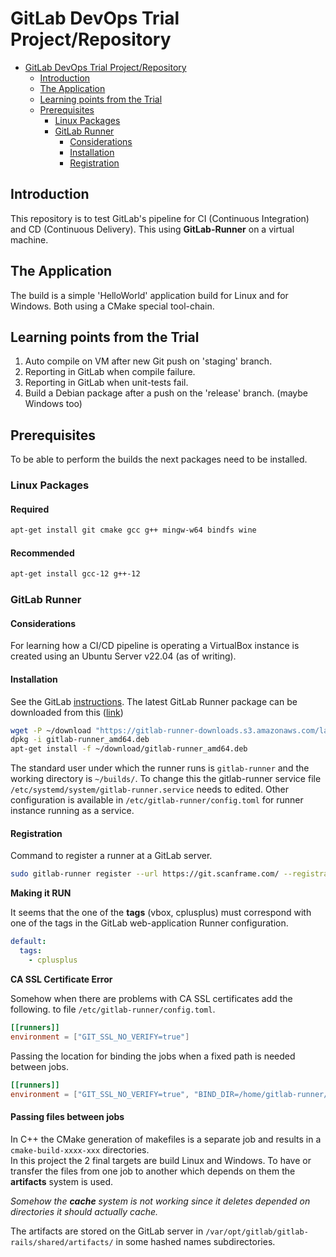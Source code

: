 # GitLab DevOps Trial Project/Repository

<!-- TOC -->
* [GitLab DevOps Trial Project/Repository](#gitlab-devops-trial-projectrepository)
  * [Introduction](#introduction)
  * [The Application](#the-application)
  * [Learning points from the Trial](#learning-points-from-the-trial)
  * [Prerequisites](#prerequisites)
    * [Linux Packages](#linux-packages)
    * [GitLab Runner](#gitlab-runner)
      * [Considerations](#considerations)
      * [Installation](#installation)
      * [Registration](#registration)
<!-- TOC -->

## Introduction

This repository is to test GitLab's pipeline for CI (Continuous Integration) and CD (Continuous Delivery).
This using **GitLab-Runner** on a virtual machine.

## The Application

The build is a simple 'HelloWorld' application build for Linux and for Windows.
Both using a CMake special tool-chain.

## Learning points from the Trial

1. Auto compile on VM after new Git push on 'staging' branch.
2. Reporting in GitLab when compile failure. 
3. Reporting in GitLab when unit-tests fail.
4. Build a Debian package after a push on the 'release' branch. (maybe Windows too)

## Prerequisites

To be able to perform the builds the next packages need to be installed.

### Linux Packages

#### Required

```bash
apt-get install git cmake gcc g++ mingw-w64 bindfs wine
```

#### Recommended

```bash
apt-get install gcc-12 g++-12
```

### GitLab Runner

#### Considerations

For learning how a CI/CD pipeline is operating a VirtualBox instance is created using an
Ubuntu Server v22.04 (as of writing).

#### Installation

See the GitLab [instructions](https://docs.gitlab.com/runner/install/linux-manually.html).
The latest GitLab Runner package 
can be downloaded from this ([link](https://gitlab-runner-downloads.s3.amazonaws.com/latest/index.html))

```bash
wget -P ~/download "https://gitlab-runner-downloads.s3.amazonaws.com/latest/deb/gitlab-runner_amd64.deb"
dpkg -i gitlab-runner_amd64.deb
apt-get install -f ~/download/gitlab-runner_amd64.deb
```

The standard user under which the runner runs is `gitlab-runner` and the working directory is `~/builds/`.
To change this the gitlab-runner service file `/etc/systemd/system/gitlab-runner.service` needs to edited.
Other configuration is available in  `/etc/gitlab-runner/config.toml` for runner instance running 
as a service.

#### Registration

Command to register a runner at a GitLab server.

```bash
sudo gitlab-runner register --url https://git.scanframe.com/ --registration-token $REGISTRATION_TOKEN
```

**Making it RUN**

It seems that the one of the **tags** (vbox, cplusplus) must correspond with one of the tags in the 
GitLab web-application Runner configuration.

```yaml
default:
  tags:
    - cplusplus
```

**CA SSL Certificate Error**

Somehow when there are problems with CA SSL certificates add the following.
to file `/etc/gitlab-runner/config.toml`. 

```toml
[[runners]]
environment = ["GIT_SSL_NO_VERIFY=true"]
```

Passing the location for binding the jobs when a fixed path is needed between jobs. 
```toml
[[runners]]
environment = ["GIT_SSL_NO_VERIFY=true", "BIND_DIR=/home/gitlab-runner/binder"]
```

#### Passing files between jobs

In C++ the CMake generation of makefiles is a separate job and results in a `cmake-build-xxxx-xxx` directories.<br>
In this project the 2 final targets are build Linux and Windows.
To have or transfer the files from one job to another which depends on them the **artifacts** system is used.

_Somehow the **cache** system is not working since it deletes depended on directories it should actually cache._

The artifacts are stored on the GitLab server in `/var/opt/gitlab/gitlab-rails/shared/artifacts/` 
in some hashed names subdirectories. 

